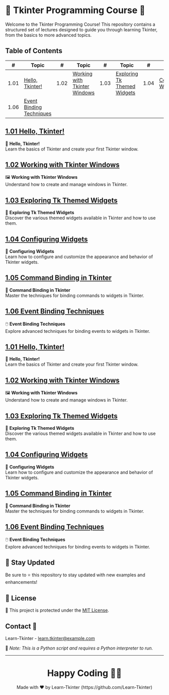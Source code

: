 # 🎨 Tkinter Programming Course 🎨

Welcome to the Tkinter Programming Course! This repository contains a structured set of lectures designed to guide you through learning Tkinter, from the basics to more advanced topics.

## Table of Contents

| #   | Topic                                           | #   | Topic                                           | #   | Topic                                           | #   | Topic                                           | #   | Topic                                           |
|-----|-------------------------------------------------|-----|-------------------------------------------------|-----|-------------------------------------------------|-----|-------------------------------------------------|-----|-------------------------------------------------|
| 1.01| [Hello, Tkinter!](#hello-tkinter)               | 1.02| [Working with Tkinter Windows](#working-with-tkinter-windows) | 1.03| [Exploring Tk Themed Widgets](#exploring-tk-themed-widgets) | 1.04| [Configuring Widgets](#configuring-widgets)    | 1.05| [Command Binding in Tkinter](#command-binding-in-tkinter) |
| 1.06| [Event Binding Techniques](#event-binding-techniques)  |     |                                                 |     |                                                 |     |                                                 |     |                                                 |

## [1.01 Hello, Tkinter!](#hello-tkinter)
📘 **Hello, Tkinter!**  
Learn the basics of Tkinter and create your first Tkinter window.

## [1.02 Working with Tkinter Windows](#working-with-tkinter-windows)
🖼️ **Working with Tkinter Windows**  
Understand how to create and manage windows in Tkinter.

## [1.03 Exploring Tk Themed Widgets](#exploring-tk-themed-widgets)
🎨 **Exploring Tk Themed Widgets**  
Discover the various themed widgets available in Tkinter and how to use them.

## [1.04 Configuring Widgets](#configuring-widgets)
🔧 **Configuring Widgets**  
Learn how to configure and customize the appearance and behavior of Tkinter widgets.

## [1.05 Command Binding in Tkinter](#command-binding-in-tkinter)
🔗 **Command Binding in Tkinter**  
Master the techniques for binding commands to widgets in Tkinter.

## [1.06 Event Binding Techniques](#event-binding-techniques)
🖱️ **Event Binding Techniques**  
Explore advanced techniques for binding events to widgets in Tkinter.

## [1.01 Hello, Tkinter!](https://github.com/Learn-Tkinter/01.01-Hello-Tkinter)
📘 **Hello, Tkinter!**  
Learn the basics of Tkinter and create your first Tkinter window.

## [1.02 Working with Tkinter Windows](https://github.com/Learn-Tkinter/01.02-Working-with-Tkinter-Windows)
🖼️ **Working with Tkinter Windows**  
Understand how to create and manage windows in Tkinter.

## [1.03 Exploring Tk Themed Widgets](https://github.com/Learn-Tkinter/01.03-Exploring-Tk-Themed-Widgets)
🎨 **Exploring Tk Themed Widgets**  
Discover the various themed widgets available in Tkinter and how to use them.

## [1.04 Configuring Widgets](https://github.com/Learn-Tkinter/01.04-Configuring-Widgets)
🔧 **Configuring Widgets**  
Learn how to configure and customize the appearance and behavior of Tkinter widgets.

## [1.05 Command Binding in Tkinter](https://github.com/Learn-Tkinter/01.05-Command-Binding-in-Tkinter)
🔗 **Command Binding in Tkinter**  
Master the techniques for binding commands to widgets in Tkinter.

## [1.06 Event Binding Techniques](https://github.com/Learn-Tkinter/01.06-Event-Binding-Techniques)
🖱️ **Event Binding Techniques**  
Explore advanced techniques for binding events to widgets in Tkinter.

## 📢 Stay Updated

Be sure to ⭐ this repository to stay updated with new examples and enhancements!

## 📄 License
🔐 This project is protected under the [MIT License](https://mit-license.org/).

## Contact 📧
Learn-Tkinter - learn.tkinter@example.com

🔗 *Note: This is a Python script and requires a Python interpreter to run.*

---

<h1 align=center>Happy Coding 👨‍💻 </h1>

<p align="center">
  Made with ❤️ by Learn-Tkinter (https://github.com/Learn-Tkinter)
</p>
